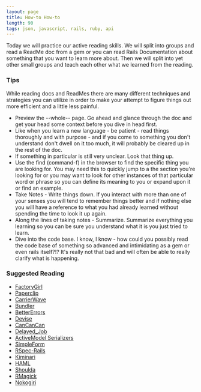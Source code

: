 ```yaml
---
layout: page
title: How-to How-to
length: 90
tags: json, javascript, rails, ruby, api
---
```


Today we will practice our active reading skills. We will split into groups and read a ReadMe doc from a gem or you can read Rails Documentation about something that you want to learn more about. Then we will split into yet other small groups and teach each other what we learned from the reading.

### Tips

While reading docs and ReadMes there are many different techniques and strategies you can utilize in order to make your attempt to figure things out more efficient and a little less painful.

* Preview the --whole-- page. Go ahead and glance through the doc and get your head some context before you dive in head first.
* Like when you learn a new language - be patient - read things thoroughly and with purpose - and if you come to something you don't understand don't dwell on it too much, it will probably be cleared up in the rest of the doc.
* If something in particular is still very unclear. Look that thing up.
* Use the find (command-f) in the browser to find the specific thing you are looking for. You may need this to quickly jump to a the section you're looking for or you may want to look for other instances of that particular word or phrase so you can define its meaning to you or expand upon it or find an example.
* Take Notes - Write things down. If you interact with more than one of your senses you will tend to remember things better and if nothing else you will have a reference to what you had already learned without spending the time to look it up again.
* Along the lines of taking notes - Summarize. Summarize everything you learning so you can be sure you understand what it is you just tried to learn.
* Dive into the code base. I know, I know - how could you possibly read the code base of something so advanced and intimidating as a gem or even rails itself?!? It's really not that bad and will often be able to really clarify what is happening.

### Suggested Reading

* [FactoryGirl](https://github.com/thoughtbot/factory_girl_rails)
* [Paperclip](https://github.com/thoughtbot/paperclip)
* [CarrierWave](https://github.com/carrierwaveuploader/carrierwave)
* [Bundler](http://bundler.io/)
* [BetterErrors](https://github.com/charliesome/better_errors)
* [Devise](https://github.com/plataformatec/devise)
* [CanCanCan](https://github.com/CanCanCommunity/cancancan)
* [Delayed_Job](https://github.com/collectiveidea/delayed_job)
* [ActiveModel Serializers](http://api.rubyonrails.org/classes/ActiveModel/Serializers/JSON.html)
* [SimpleForm](https://github.com/plataformatec/simple_form)
* [RSpec-Rails](https://github.com/rspec/rspec-rails)
* [Kiminari](https://github.com/amatsuda/kaminari)
* [HAML](http://haml.info/)
* [Shoulda](https://github.com/thoughtbot/shoulda)
* [RMagick](http://www.rubydoc.info/gems/rmagick/2.15.4)
* [Nokogiri](https://github.com/sparklemotion/nokogiri)

